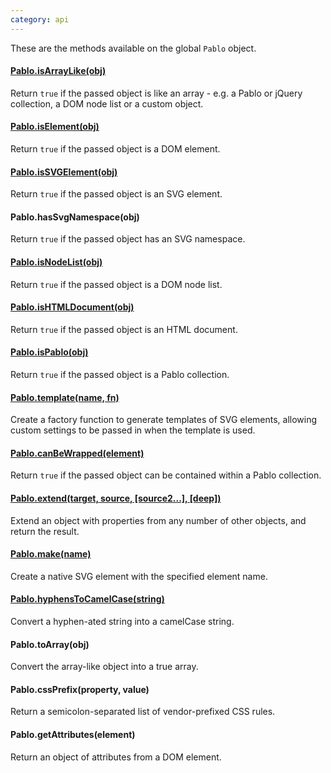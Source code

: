 ```yaml
---
category: api
---
```


These are the methods available on the global `Pablo` object.

#### [Pablo.isArrayLike(obj)](/api/isArrayLike/)

Return `true` if the passed object is like an array - e.g. a Pablo or jQuery 
collection, a DOM node list or a custom object.

#### [Pablo.isElement(obj)](/api/isElement/)

Return `true` if the passed object is a DOM element.

#### [Pablo.isSVGElement(obj)](/api/isSVGElement/)

Return `true` if the passed object is an SVG element.

#### Pablo.hasSvgNamespace(obj)

Return `true` if the passed object has an SVG namespace.

#### [Pablo.isNodeList(obj)](/api/isNodeList/)

Return `true` if the passed object is a DOM node list.

#### [Pablo.isHTMLDocument(obj)](/api/isHTMLDocument/)

Return `true` if the passed object is an HTML document.

#### [Pablo.isPablo(obj)](/api/isPablo/)

Return `true` if the passed object is a Pablo collection.

#### [Pablo.template(name, fn)](/api/template/)

Create a factory function to generate templates of SVG elements, allowing custom settings to be passed in when the template is used.

#### [Pablo.canBeWrapped(element)](/api/canBeWrapped/)

Return `true` if the passed object can be contained within a Pablo 
collection.

#### [Pablo.extend(target, source, \[source2...\], \[deep\])](/api/extend/)

Extend an object with properties from any number of other objects, and return the result.

#### [Pablo.make(name)](/api/make/)

Create a native SVG element with the specified element name.

#### [Pablo.hyphensToCamelCase(string)](/api/hyphensToCamelCase/)

Convert a hyphen-ated string into a camelCase string.



<!-- TODO: add sub-pages -->

#### Pablo.toArray(obj)

Convert the array-like object into a true array.

#### Pablo.cssPrefix(property, value)

Return a semicolon-separated list of vendor-prefixed CSS rules.

#### Pablo.getAttributes(element)

Return an object of attributes from a DOM element.
